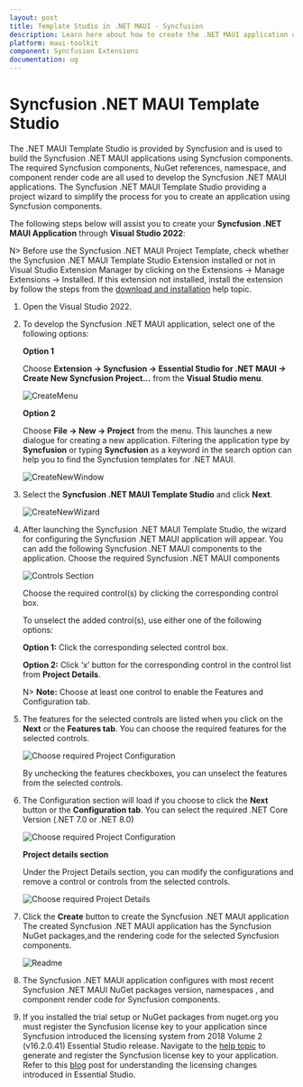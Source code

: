```yaml
---
layout: post
title: Template Studio in .NET MAUI - Syncfusion
description: Learn here about how to create the .NET MAUI application using Syncusion .NET MAUI Components with the help of template studio.
platform: maui-toolkit
component: Syncfusion Extensions
documentation: ug
---
```


# Syncfusion .NET MAUI Template Studio

The .NET MAUI Template Studio is provided by Syncfusion and is used to build the Syncfusion .NET MAUI applications using Syncfusion components. The required Syncfusion components, NuGet references, namespace, and component render code are all used to develop the Syncfusion .NET MAUI applications. The Syncfusion .NET MAUI Template Studio providing a project wizard to simplify the process for you to create an application using Syncfusion components.

The following steps below will assist you to create your **Syncfusion .NET MAUI Application** through **Visual Studio 2022**:

N> Before use the Syncfusion .NET MAUI Project Template, check whether the Syncfusion .NET MAUI Template Studio Extension installed or not in Visual Studio Extension Manager by clicking on the Extensions -> Manage Extensions -> Installed. If this extension not installed, install the extension by follow the steps from the [download and installation](download-and-installation) help topic.

1. Open the Visual Studio 2022.

2. To develop the Syncfusion .NET MAUI application, select one of the following options:

     **Option 1**

     Choose **Extension -> Syncfusion -> Essential Studio for .NET MAUI -> Create New Syncfusion Project...** from the **Visual Studio menu**.

     ![CreateMenu](images/MenuProject.png)

     **Option 2**

     Choose **File -> New -> Project** from the menu. This launches a new dialogue for creating a new application. Filtering the application type by **Syncfusion** or typing **Syncfusion** as a keyword in the search option can help you to find the Syncfusion templates for .NET MAUI.

     ![CreateNewWindow](images/ProjectTemplates.png)

3. Select the **Syncfusion .NET MAUI Template Studio** and click **Next**.

     ![CreateNewWizard](images/SyncfusionTemplate.png)

4. After launching the Syncfusion .NET MAUI Template Studio, the wizard for configuring the Syncfusion .NET MAUI application will appear. You can add the following Syncfusion .NET MAUI components to the application. Choose the required Syncfusion .NET MAUI components 

    ![Controls Section](images/ControlsTab.png)

    Choose the required control(s) by clicking the corresponding control box.

    To unselect the added control(s), use either one of the following options:

    **Option 1:** Click the corresponding selected control box.

    **Option 2:** Click ‘x’ button for the corresponding control in the control list from **Project Details**. 

    N> **Note:** Choose at least one control to enable the Features and Configuration tab.

5. The features for the selected controls are listed when you click on the **Next** or the **Features tab**. You can choose the required features for the selected controls.

    ![Choose required Project Configuration](images/FeaturesTab.png)    

    By unchecking the features checkboxes, you can unselect the features from the selected controls.

6. The Configuration section will load if you choose to click the **Next** button or the **Configuration tab**. You can select the required .NET Core Version (.NET 7.0 or .NET 8.0)

     ![Choose required Project Configuration](images/ConfigurationsTab.png)

     **Project details section**

     Under the Project Details section, you can modify the configurations and remove a control or controls from the selected controls.

     ![Choose required Project Details](images/ProjectDetails.png)

7. Click the **Create** button to create the Syncfusion .NET MAUI application The created Syncfusion .NET MAUI application has the Syncfusion NuGet packages,and the rendering code for the selected Syncfusion components.

     ![Readme](images/MauiApplication.png)

8. The Syncfusion .NET MAUI application configures with most recent Syncfusion .NET MAUI NuGet packages version, namespaces , and component render code for Syncfusion components.

9. If you installed the trial setup or NuGet packages from nuget.org you must register the Syncfusion license key to your application since Syncfusion introduced the licensing system from 2018 Volume 2 (v16.2.0.41) Essential Studio release. Navigate to the [help topic](https://help.syncfusion.com/common/essential-studio/licensing/overview#how-to-generate-syncfusion-license-key) to generate and register the Syncfusion license key to your application. Refer to this [blog](https://www.syncfusion.com/blogs/post/whats-new-in-2018-volume-2.aspx?_ga=2.11237684.1233358434.1587355730-230058891.1567654773) post for understanding the licensing changes introduced in Essential Studio.
